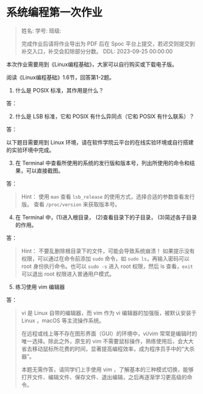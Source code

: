 # 系统编程第一次作业

> 姓名:
> 学号:
> 班级:
> 
> 完成作业后请将作业导出为 PDF 后在 Spoc 平台上提交，若迟交则提交到补交入口，补交会扣除部分分数。
> DDL: 2023-09-25 00:00:00

本次作业需要⽤到《Linux编程基础》，⼤家可以⾃⾏购买或下载电⼦版。


阅读《Linux编程基础》1.6节，回答第1-2题。
1. 什么是 POSIX 标准，其作⽤是什么？


答：



2. 什么是 LSB 标准，它和 POSIX 有什么异同点（它和 POSIX 有什么联系）？


答：


以下题目需要用到 Linux 环境，请在软件学院云平台的在线实验环境或自行搭建的实验环境中完成。


3. 在 Terminal 中查看所使⽤的系统的发⾏版和版本号，列出所使⽤的命令和结果，可以直接截图。


答：

> Hint：
>  使⽤ `man` 查看 `lsb_release` 的使⽤⽅式，选择合适的参数查看发⾏版。
>  查看 `/proc/version` 来获取版本号。

4. 在 Terminal 中，(1)进⼊根⽬录， (2)查看⽬录下的⼦⽬录， (3)简述各⼦⽬录的作⽤。

答：


> Hint：
>  不要乱删除根⽬录下的⽂件，可能会导致系统崩溃！
>  如果提⽰没有权限，可以通过在命令前添加 `sudo` 命令，如 `sudo ls`，再输⼊密码可以
>  root ⾝份执⾏命令。也可以 `sudo -s` 进⼊ root 权限，然后 ls 查看，`exit` 可以退出 root 权限进⼊普通⽤户模式。


5. 练习使用 vim 编辑器

答：


> vi 是 Linux ⾃带的编辑器，⽽ vim 作为 vi 编辑器的加强版，被默认安装于 Linux ，macOS 等主流操作系统。
> 
> 在远程或线上等不存在图形界⾯（GUI）的环境中，vi/vim 常常是编辑时的唯⼀选择。除此之外，原⽣的 vim 不需要⿏标操作，熟练使⽤后，会⼤⼤省去移动⿏标所花费的时间，显著提⾼编程效率，成为程序员⼿中的“⼤杀器”。
> 
> 本题⽆需作答，请同学们上⼿使⽤ vim ，了解基本的三种模式切换，能够打开⽂件、编辑⽂件、保存⽂件、退出编辑，之后再逐渐学习更⾼级的命令。